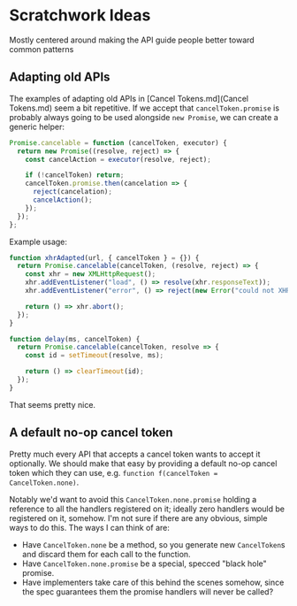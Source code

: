 # Scratchwork Ideas

Mostly centered around making the API guide people better toward common patterns

## Adapting old APIs

The examples of adapting old APIs in [Cancel Tokens.md](Cancel Tokens.md) seem a bit repetitive. If we accept that `cancelToken.promise` is probably always going to be used alongside `new Promise`, we can create a generic helper:

```js
Promise.cancelable = function (cancelToken, executor) {
  return new Promise((resolve, reject) => {
    const cancelAction = executor(resolve, reject);

    if (!cancelToken) return;
    cancelToken.promise.then(cancelation => {
      reject(cancelation);
      cancelAction();
    });
  });
};
```

Example usage:

```js
function xhrAdapted(url, { cancelToken } = {}) {
  return Promise.cancelable(cancelToken, (resolve, reject) => {
    const xhr = new XMLHttpRequest();
    xhr.addEventListener("load", () => resolve(xhr.responseText));
    xhr.addEventListener("error", () => reject(new Error("could not XHR")));

    return () => xhr.abort();
  });
}

function delay(ms, cancelToken) {
  return Promise.cancelable(cancelToken, resolve => {
    const id = setTimeout(resolve, ms);

    return () => clearTimeout(id);
  });
}
```

That seems pretty nice.

## A default no-op cancel token

Pretty much every API that accepts a cancel token wants to accept it optionally. We should make that easy by providing a default no-op cancel token which they can use, e.g. `function f(cancelToken = CancelToken.none)`.

Notably we'd want to avoid this `CancelToken.none.promise` holding a reference to all the handlers registered on it; ideally zero handlers would be registered on it, somehow. I'm not sure if there are any obvious, simple ways to do this. The ways I can think of are:

- Have `CancelToken.none` be a method, so you generate new `CancelToken`s and discard them for each call to the function.
- Have `CancelToken.none.promise` be a special, specced "black hole" promise.
- Have implementers take care of this behind the scenes somehow, since the spec guarantees them the promise handlers will never be called?

